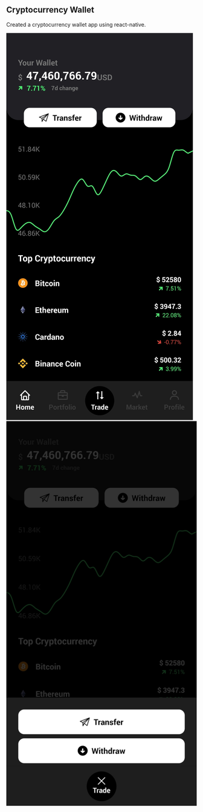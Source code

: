 ## Cryptocurrency Wallet

Created a cryptocurrency wallet app using react-native.

![Screenshot 1](./assets/screenshots/capture-1.jpg)
![Screenshot 2](./assets/screenshots/capture-2.jpg)